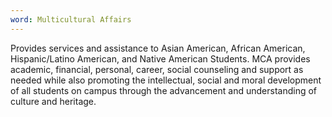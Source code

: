 ```yaml
---
word: Multicultural Affairs
---
```


Provides services and assistance to Asian American, African American, Hispanic/Latino American, and Native American Students. MCA provides academic, financial, personal, career, social counseling and support as needed while also promoting the intellectual, social and moral development of all students on campus through the advancement and understanding of culture and heritage.
